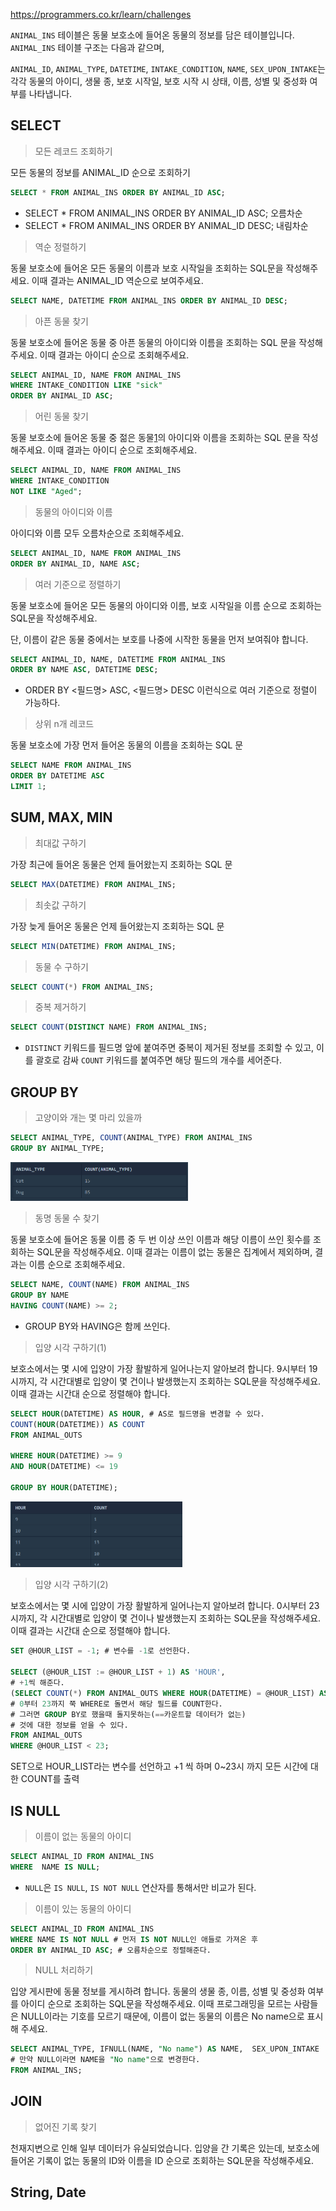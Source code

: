 https://programmers.co.kr/learn/challenges

`ANIMAL_INS` 테이블은 동물 보호소에 들어온 동물의 정보를 담은 테이블입니다. `ANIMAL_INS` 테이블 구조는 다음과 같으며, 

`ANIMAL_ID`, `ANIMAL_TYPE`, `DATETIME`, `INTAKE_CONDITION`, `NAME`, `SEX_UPON_INTAKE`는 각각 동물의 아이디, 생물 종, 보호 시작일, 보호 시작 시 상태, 이름, 성별 및 중성화 여부를 나타냅니다.



## SELECT



> 모든 레코드 조회하기



모든 동물의 정보를 ANIMAL_ID 순으로 조회하기 

```SQL
SELECT * FROM ANIMAL_INS ORDER BY ANIMAL_ID ASC;
```



- SELECT * FROM ANIMAL_INS ORDER BY ANIMAL_ID ASC; 오름차순
- SELECT * FROM ANIMAL_INS ORDER BY ANIMAL_ID DESC; 내림차순



> 역순 정렬하기



동물 보호소에 들어온 모든 동물의 이름과 보호 시작일을 조회하는 SQL문을 작성해주세요. 이때 결과는 ANIMAL_ID 역순으로 보여주세요. 

```SQL
SELECT NAME, DATETIME FROM ANIMAL_INS ORDER BY ANIMAL_ID DESC;
```



> 아픈 동물 찾기



동물 보호소에 들어온 동물 중 아픈 동물의 아이디와 이름을 조회하는 SQL 문을 작성해주세요. 이때 결과는 아이디 순으로 조회해주세요.

```SQL
SELECT ANIMAL_ID, NAME FROM ANIMAL_INS 
WHERE INTAKE_CONDITION LIKE "sick" 
ORDER BY ANIMAL_ID ASC;
```



> 어린 동물 찾기



동물 보호소에 들어온 동물 중 젊은 동물[1](https://programmers.co.kr/learn/courses/30/lessons/59037?language=mysql#fn1)의 아이디와 이름을 조회하는 SQL 문을 작성해주세요. 이때 결과는 아이디 순으로 조회해주세요.

```SQL
SELECT ANIMAL_ID, NAME FROM ANIMAL_INS 
WHERE INTAKE_CONDITION 
NOT LIKE "Aged";
```



> 동물의 아이디와 이름



아이디와 이름 모두 오름차순으로 조회해주세요.

```SQL
SELECT ANIMAL_ID, NAME FROM ANIMAL_INS 
ORDER BY ANIMAL_ID, NAME ASC;
```



> 여러 기준으로 정렬하기



동물 보호소에 들어온 모든 동물의 아이디와 이름, 보호 시작일을 이름 순으로 조회하는 SQL문을 작성해주세요.

 단, 이름이 같은 동물 중에서는 보호를 나중에 시작한 동물을 먼저 보여줘야 합니다.



```SQL
SELECT ANIMAL_ID, NAME, DATETIME FROM ANIMAL_INS 
ORDER BY NAME ASC, DATETIME DESC;
```



- ORDER BY <필드명> ASC, <필드명> DESC 이런식으로 여러 기준으로 정렬이 가능하다.



> 상위 n개 레코드



동물 보호소에 가장 먼저 들어온 동물의 이름을 조회하는 SQL 문

```SQL
SELECT NAME FROM ANIMAL_INS 
ORDER BY DATETIME ASC 
LIMIT 1;
```



## SUM, MAX, MIN

> 최대값 구하기



가장 최근에 들어온 동물은 언제 들어왔는지 조회하는 SQL 문

```SQL
SELECT MAX(DATETIME) FROM ANIMAL_INS;
```





> 최솟값 구하기



가장 늦게 들어온 동물은 언제 들어왔는지 조회하는 SQL 문

```SQL
SELECT MIN(DATETIME) FROM ANIMAL_INS;
```



> 동물 수 구하기



```SQL
SELECT COUNT(*) FROM ANIMAL_INS;
```



> 중복 제거하기



```SQL
SELECT COUNT(DISTINCT NAME) FROM ANIMAL_INS;
```



- `DISTINCT` 키워드를 필드명 앞에 붙여주면 중복이 제거된 정보를 조회할 수 있고, 이를 괄호로 감싸 `COUNT` 키워드를 붙여주면 해당 필드의 개수를 세어준다.



## GROUP BY

> 고양이와 개는 몇 마리 있을까



```SQL
SELECT ANIMAL_TYPE, COUNT(ANIMAL_TYPE) FROM ANIMAL_INS
GROUP BY ANIMAL_TYPE;
```

<img src="programmers.assets/image-20200414234721053.png" alt="image-20200414234721053" style="zoom:50%;" />



> 동명 동물 수 찾기



동물 보호소에 들어온 동물 이름 중 두 번 이상 쓰인 이름과 해당 이름이 쓰인 횟수를 조회하는 SQL문을 작성해주세요. 이때 결과는 이름이 없는 동물은 집계에서 제외하며, 결과는 이름 순으로 조회해주세요.

```SQL
SELECT NAME, COUNT(NAME) FROM ANIMAL_INS 
GROUP BY NAME 
HAVING COUNT(NAME) >= 2;
```



- GROUP BY와 HAVING은 함께 쓰인다.



> 입양 시각 구하기(1)



보호소에서는 몇 시에 입양이 가장 활발하게 일어나는지 알아보려 합니다. 9시부터 19시까지, 각 시간대별로 입양이 몇 건이나 발생했는지 조회하는 SQL문을 작성해주세요. 이때 결과는 시간대 순으로 정렬해야 합니다.

```SQL
SELECT HOUR(DATETIME) AS HOUR, # AS로 필드명을 변경할 수 있다.
COUNT(HOUR(DATETIME)) AS COUNT 
FROM ANIMAL_OUTS

WHERE HOUR(DATETIME) >= 9 
AND HOUR(DATETIME) <= 19

GROUP BY HOUR(DATETIME);
```

<img src="programmers.assets/image-20200414235815903.png" alt="image-20200414235815903" style="zoom:50%;" />



> 입양 시각 구하기(2)



보호소에서는 몇 시에 입양이 가장 활발하게 일어나는지 알아보려 합니다. 0시부터 23시까지, 각 시간대별로 입양이 몇 건이나 발생했는지 조회하는 SQL문을 작성해주세요. 이때 결과는 시간대 순으로 정렬해야 합니다.

```SQL
SET @HOUR_LIST = -1; # 변수를 -1로 선언한다.

SELECT (@HOUR_LIST := @HOUR_LIST + 1) AS 'HOUR', 
# +1씩 해준다.
(SELECT COUNT(*) FROM ANIMAL_OUTS WHERE HOUR(DATETIME) = @HOUR_LIST) AS 'COUNTS' 
# 0부터 23까지 쭉 WHERE로 돌면서 해당 필드를 COUNT한다.
# 그러면 GROUP BY로 했을때 돌지못하는(==카운트할 데이터가 없는)
# 것에 대한 정보를 얻을 수 있다.
FROM ANIMAL_OUTS 
WHERE @HOUR_LIST < 23; 
```

SET으로 HOUR_LIST라는 변수를 선언하고 +1 씩 하며 0~23시 까지 모든 시간에 대한 COUNT를 출력



## IS NULL



> 이름이 없는 동물의 아이디



```SQL
SELECT ANIMAL_ID FROM ANIMAL_INS
WHERE  NAME IS NULL;
```

* `NULL`은 `IS NULL`, `IS NOT NULL` 연산자를 통해서만 비교가 된다.



> 이름이 있는 동물의 아이디



```SQL
SELECT ANIMAL_ID FROM ANIMAL_INS 
WHERE NAME IS NOT NULL # 먼저 IS NOT NULL인 애들로 가져온 후
ORDER BY ANIMAL_ID ASC; # 오름차순으로 정렬해준다. 
```



> NULL 처리하기



입양 게시판에 동물 정보를 게시하려 합니다. 동물의 생물 종, 이름, 성별 및 중성화 여부를 아이디 순으로 조회하는 SQL문을 작성해주세요. 이때 프로그래밍을 모르는 사람들은 NULL이라는 기호를 모르기 때문에, 이름이 없는 동물의 이름은 No name으로 표시해 주세요.

```SQL
SELECT ANIMAL_TYPE, IFNULL(NAME, "No name") AS NAME,  SEX_UPON_INTAKE
# 만약 NULL이라면 NAME을 "No name"으로 변경한다.
FROM ANIMAL_INS;
```



## JOIN



> 없어진 기록 찾기



천재지변으로 인해 일부 데이터가 유실되었습니다. 입양을 간 기록은 있는데, 보호소에 들어온 기록이 없는 동물의 ID와 이름을 ID 순으로 조회하는 SQL문을 작성해주세요.



## String, Date







